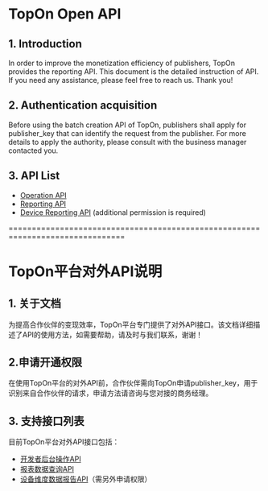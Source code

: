 # TopOn Open API
## 1. Introduction
In order to improve the monetization efficiency of publishers, TopOn provides the reporting API. This document is the detailed instruction of API. If you need any assistance, please feel free to reach us. Thank you!

## 2. Authentication acquisition
Before using the batch creation API of TopOn, publishers shall apply  for publisher_key that can identify the request from the publisher. For more details to apply the authority, please consult with the business manager contacted you.

## 3. API List
- [Operation API](/doc/英文/management_api_en.md)</br>
- [Reporting API](/doc/英文/report_api_en.md)</br>
- [Device Reporting API](/doc/英文/device_report_api_en.md) (additional permission is required)</br>

===============================================================================

# TopOn平台对外API说明
## 1. 关于文档
为提高合作伙伴的变现效率，TopOn平台专门提供了对外API接口。该文档详细描述了API的使用方法，如需要帮助，请及时与我们联系，谢谢！

## 2.申请开通权限
在使用TopOn平台的对外API前，合作伙伴需向TopOn申请publisher_key，用于识别来自合作伙伴的请求，申请方法请咨询与您对接的商务经理。

## 3. 支持接口列表
目前TopOn平台对外API接口包括：</br>
- [开发者后台操作API](/doc/中文/management_api_cn.md)</br>
- [报表数据查询API](/doc/中文/report_api_cn.md)</br>
- [设备维度数据报告API](/doc/中文/device_report_api_cn.md)（需另外申请权限）</br>
